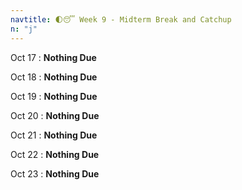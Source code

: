 ```yaml
---
navtitle: 🌓😴 Week 9 - Midterm Break and Catchup
n: "j"
---
```


Oct 17
: **Nothing Due**

Oct 18
: **Nothing Due**

Oct 19
: **Nothing Due**

Oct 20
: **Nothing Due**

Oct 21
: **Nothing Due**

Oct 22
: **Nothing Due**

Oct 23
: **Nothing Due**

